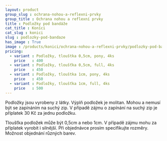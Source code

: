 ```yaml
---
layout: product
group_slug : ochrana-nohou-a-reflexni-prvky
group_title : Ochrana nohou a reflexní prvky
title : Podložky pod bandáže
cat_title : Koníci
cat_slug : konici
slug : podlozky-pod-bandaze
has_image : True
image : /products/konici/ochrana-nohou-a-reflexni-prvky/podlozky-pod-bandaze.jpg
pricing:
  - variant : Podložky, tlouštka 0,5cm, pony, 4ks
    price   : 400
  - variant : Podložky, tloušťka 0,5cm, full, 4ks
    price   : 450
  - variant : Podložky, tlouštka 1cm, pony, 4ks
    price   : 450
  - variant : Podložky, tloušťka 1cm, full, 4ks
    price   : 500
---
```


Podložky jsou vyrobeny z látky. Výplň podložek je molitan. 
Mohou a nemusí být se zapínáním na suchý zip. 
V případě zájmu o zapínání na suchý zip je příplatek 30&nbsp;Kč za jednu podložku.

Tloušťka podložek může být 0,5cm a nebo 1cm. V případě zájmu mohu za příplatek vyrobit i silnější.
Při objednávce prosím specifikujte rozměry.
Možnost objednání různých barev.

